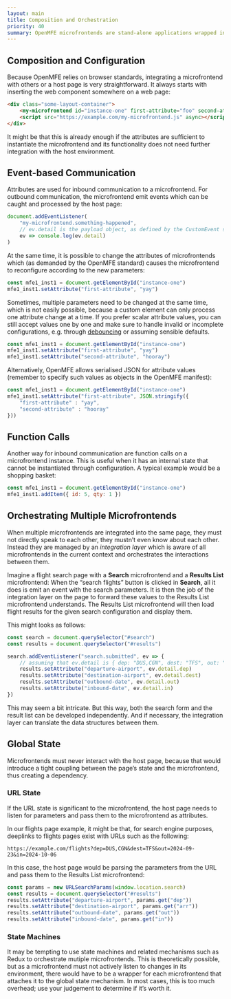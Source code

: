 ```yaml
---
layout: main
title: Composition and Orchestration
priority: 40
summary: OpenMFE microfrontends are stand-alone applications wrapped into a custom element. In order to build larger sites, composition and orchestration must be implemented. This can be done with a thin layer of glue code, also known as the integration layer.
---
```


## Composition and Configuration

Because OpenMFE relies on browser standards, integrating a microfrontend with others or a host page is very straightforward. It always starts with inserting the web component somewhere on a web page:

```html
<div class="some-layout-container">
    <my-microfrontend id="instance-one" first-attribute="foo" second-attribute="bar"></my-microfrontend>
    <script src="https://example.com/my-microfrontend.js" async></script>
</div>
```

It might be that this is already enough if the attributes are sufficient to instantiate the microfrontend and its functionality does not need further integration with the host environment.

## Event-based Communication

Attributes are used for inbound communication to a microfrontend. For outbound communication, the microfrontend emit events which can be caught and processed by the host page:

```js
document.addEventListener(
    "my-microfrontend.something-happened",
    // ev.detail is the payload object, as defined by the CustomEvent specification
    ev => console.log(ev.detail)
)
```

At the same time, it is possible to change the attributes of microfrontends which (as demanded by the OpenMFE standard) causes the microfrontend to reconfigure according to the new parameters:

```js
const mfe1_inst1 = document.getElementById("instance-one")
mfe1_inst1.setAttribute("first-attribute", "yay")
```

Sometimes, multiple parameters need to be changed at the same time, which is not easily possible, because a custom element can only process one attribute change at a time. If you prefer scalar attribute values, you can still accept values one by one and make sure to handle invalid or incomplete configurations, e.g. through [debouncing](https://css-tricks.com/debouncing-throttling-explained-examples/) or assuming sensible defaults.

```js
const mfe1_inst1 = document.getElementById("instance-one")
mfe1_inst1.setAttribute("first-attribute", "yay")
mfe1_inst1.setAttribute("second-attribute", "hooray")
```

Alternatively, OpenMFE allows serialised JSON for attribute values (remember to specify such values as objects in the OpenMFE manifest):

```js
const mfe1_inst1 = document.getElementById("instance-one")
mfe1_inst1.setAttribute("first-attribute", JSON.stringify({
    "first-attribute" : "yay",
    "second-attribute" : "hooray"
}))
```

## Function Calls

Another way for inbound communication are function calls on a microfrontend instance. This is useful when it has an internal state that cannot be instantiated through configuration. A typical example would be a shopping basket:

```js
const mfe1_inst1 = document.getElementById("instance-one")
mfe1_inst1.addItem({ id: 5, qty: 1 })
```

## Orchestrating Multiple Microfrontends

When multiple microfrontends are integrated into the same page, they must not directly speak to each other, they mustn’t even know about each other. Instead they are managed by an *integration layer* which is aware of all microfrontends in the current context and orchestrates the interactions between them.

Imagine a flight search page with a **Search** microfrontend and a **Results List** microfrontend: When the “search flights” button is clicked in **Search**, all it does is emit an event with the search parameters. It is then the job of the integration layer on the page to forward these values to the Results List microfrontend understands. The Results List microfrontend will then load flight results for the given search configuration and display them.

This might looks as follows:

```js
const search = document.querySelector("#search")
const results = document.querySelector("#results")

search.addEventListener("search.submitted", ev => {
    // assuming that ev.detail is { dep: "DUS,CGN", dest: "TFS", out: "2024-09-23", in: "2024-10-06" }
    results.setAttribute("departure-airport", ev.detail.dep)
    results.setAttribute("destination-airport", ev.detail.dest)
    results.setAttribute("outbound-date", ev.detail.out)
    results.setAttribute("inbound-date", ev.detail.in)
})
```

This may seem a bit intricate. But this way, both the search form and the result list can be developed independently. And if necessary, the integration layer can translate the data structures between them.

## Global State

Microfrontends must never interact with the host page, because that would introduce a tight coupling between the page’s state and the microfrontend, thus creating a dependency.

### URL State

If the URL state is significant to the microfrontend, the host page needs to listen for parameters and pass them to the microfrontend as attributes.

In our flights page example, it might be that, for search engine purposes, deeplinks to flights pages exist with URLs such as the following:

```
https://example.com/flights?dep=DUS,CGN&dest=TFS&out=2024-09-23&in=2024-10-06
```

In this case, the host page would be parsing the parameters from the URL and pass them to the Results List microfrontend:

```js
const params = new URLSearchParams(window.location.search)
const results = document.querySelector("#results")
results.setAttribute("departure-airport", params.get("dep"))
results.setAttribute("destination-airport", params.get("arr"))
results.setAttribute("outbound-date", params.get("out"))
results.setAttribute("inbound-date", params.get("in"))
```

### State Machines

It may be tempting to use state machines and related mechanisms such as Redux to orchestrate mutiple microfrontends. This is theoretically possible, but as a microfrontend must not actively listen to changes in its environment, there would have to be a wrapper for each microfrontend that attaches it to the global state mechanism. In most cases, this is too much overhead; use your judgement to determine if it’s worth it.